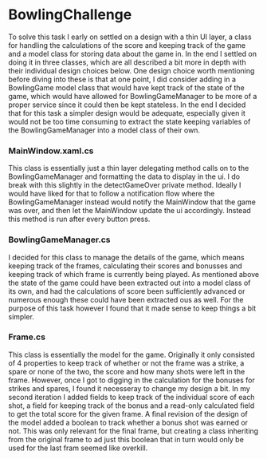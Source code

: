 # BowlingChallenge
To solve this task I early on settled on a design with a thin UI layer, a class for handling the calculations of the score and keeping track of the game and a model class for storing data about the game in. In the end I settled on doing it in three classes, which are all  described a bit more in depth with their individual design choices below. One design choice worth mentioning before diving into these is that at one point, I did consider adding in a BowlingGame model class that would have kept track of the state of the game, which would have allowed for BowlingGameManager to be more of a proper service since it could then be kept stateless. In the end I decided that for this task a simpler design would be adequate, especially given it would not be too time consuming to extract the state keeping variables of the BowlingGameManager into a model class of their own.
### MainWindow.xaml.cs
This class is essentially just a thin layer delegating method calls on to the BowlingGameManager and formatting the data to display in the ui. I do break with this slightly in the detectGameOver private method. Ideally I would have liked for that to follow a notification flow where the BowlingGameManager instead would notify the MainWindow that the game was over, and then let the MainWindow update the ui accordingly. Instead this method is run after every button press.
### BowlingGameManager.cs
I decided for this class to manage the details of the game, which means keeping track of the frames, calculating their scores and bonusses and keeping track of which frame is currently being played. As mentioned above the state of the game could have been extracted out into a model class of its own, and had the calculations of score been sufficiently advanced or numerous enough these could have been extracted ous as well. For the purpose of this task however I found that it made sense to keep things a bit simpler.
### Frame.cs
This class is essentially the model for the game. Originally it only consisted of 4 properties to keep track of whether or not the frame was a strike, a spare or none of the two, the score and how many shots were left in the frame. However, once I got to digging in the calculation for the bonuses for strikes and spares, I found it necesseray to change my design a bit. In my second iteration I added fields to keep track of the individual score of each shot, a field for keeping track of the bonus and a read-only calculated field to get the total score for the given frame. A final revision of the design of the model added a boolean to track whether a bonus shot was earned or not. This was only relevant for the final frame, but creating a class inheriting from the original frame to ad just this boolean that in turn would only be used for the last fram seemed like overkill.

